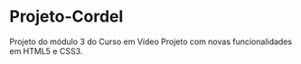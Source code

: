 # Projeto-Cordel
 Projeto do módulo 3 do Curso em Vídeo
Projeto com novas funcionalidades em HTML5 e CSS3.